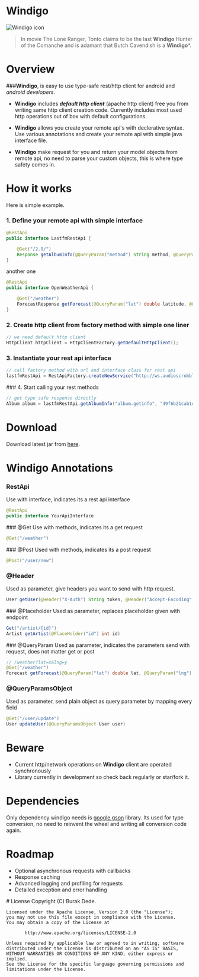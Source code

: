 # Windigo

![Windigo icon](http://cl.ly/image/1m1A3u3W3M2Z/Tonto-depp.jpg)

> In movie The Lone Ranger, Tonto claims to be the last **Windigo** Hunter of the Comanche and is adamant that Butch Cavendish is a **Windigo***.  

# Overview

###**Windigo**, is easy to use type-safe rest/http client for android and *android developers*.  


* **Windigo** includes ***default http client*** (apache http client) free you from writing same http client creation code. Currently includes most used http operations out of box with default configurations.

* **Windigo** allows you create your remote api's with declerative syntax. Use various annotations and create your remote api with simple java interface file.

* **Windigo** make request for you and return your model objects from remote api, no need to parse your custom objects, this is where type safety comes in.  


# How it works

Here is simple example.  
 

### 1. Define your remote api with simple interface
```java
@RestApi
public interface LastfmRestApi {

	@Get("/2.0/")
	Response getAlbumInfo(@QueryParam("method") String method, @QueryParam("api_key") String api_key, ...);
}
```

another one
```java
@RestApi
public interface OpenWeatherApi {

	@Get("/weather")
	ForecastResponse getForecast(@QueryParam("lat") double latitude, @QueryParam("lon") double longtiude);
}
```
### 2. Create http client from factory method with simple one liner
```java
// we need default http client
HttpClient httpClient = HttpClientFactory.getDefaultHttpClient();

```
### 3. Instantiate your rest api interface
```java
// call factory method with url and interface class for rest api
lastfmRestApi = RestApiFactory.createNewService("http://ws.audioscrobbler.com", LastfmRestApi.class, httpClient);
```	
### 4. Start calling your rest methods
```java
// get type safe response directly
Album album = lastfmRestApi.getAlbumInfo("album.getinfo", "49f6b21cab1c48100ee59f216645275e", "Cher", "Believe", "json");
```	
# Download
Download latest jar from [here](https://github.com/burakdd/windigo/raw/master/windigo-release/windigo.jar).  


# Windigo Annotations
### RestApi
Use with interface, indicates its a rest api interface
```java
@RestApi
public interface YourApiInterface
```	
### @Get
Use with methods, indicates its a get request
```java
@Get("/weather")
```
### @Post
Used with methods, indicates its a post request
```java
@Post("/user/new")
```	
### @Header
Used as parameter, give headers you want to send with http request.
```java
User getUser(@Header("X-Auth") String token, @Header("Accept-Encoding") String encoding)
```	
### @Placeholder
Used as parameter, replaces placeholder given with endpoint
```java
Get("/artist/{id}")
Artist getArtist(@PlaceHolder("id") int id)
```		
### @QueryParam
Used as parameter, indicates the parameters send with request, does not matter get or post
```java
// /weather?lat=x&lng=y
@Get("/weather")
Forecast getForecast(@QueryParam("lat") double lat, @QueryParam("lng") double lng)
```	
### @QueryParamsObject
Used as parameter, send plain object as query parameter by mapping every field
```java	
@Get("/user/update")
User updateUser(@QueryParamsObject User user)
```	  
	  
# Beware
* Current http/network operations on **Windigo** client are operated synchronously
* Library currently in development so check back regularly or star/fork it.  
  

# Dependencies
Only dependency windigo needs is [google gson](https://code.google.com/p/google-gson/) library. Its used for type conversion, no need to reinvent the wheel and writing all conversion code again.  


# Roadmap
* Optional asynchronous requests with callbacks
* Response caching
* Advanced logging and profiling for requests
* Detailed exception and error handling  


# License
 	Copyright (C) Burak Dede.
 
 	Licensed under the Apache License, Version 2.0 (the "License");
 	you may not use this file except in compliance with the License.
 	You may obtain a copy of the License at
 
    	   http://www.apache.org/licenses/LICENSE-2.0
 	
 	Unless required by applicable law or agreed to in writing, software
 	distributed under the License is distributed on an "AS IS" BASIS,
 	WITHOUT WARRANTIES OR CONDITIONS OF ANY KIND, either express or implied.
 	See the License for the specific language governing permissions and
 	limitations under the License.

  
